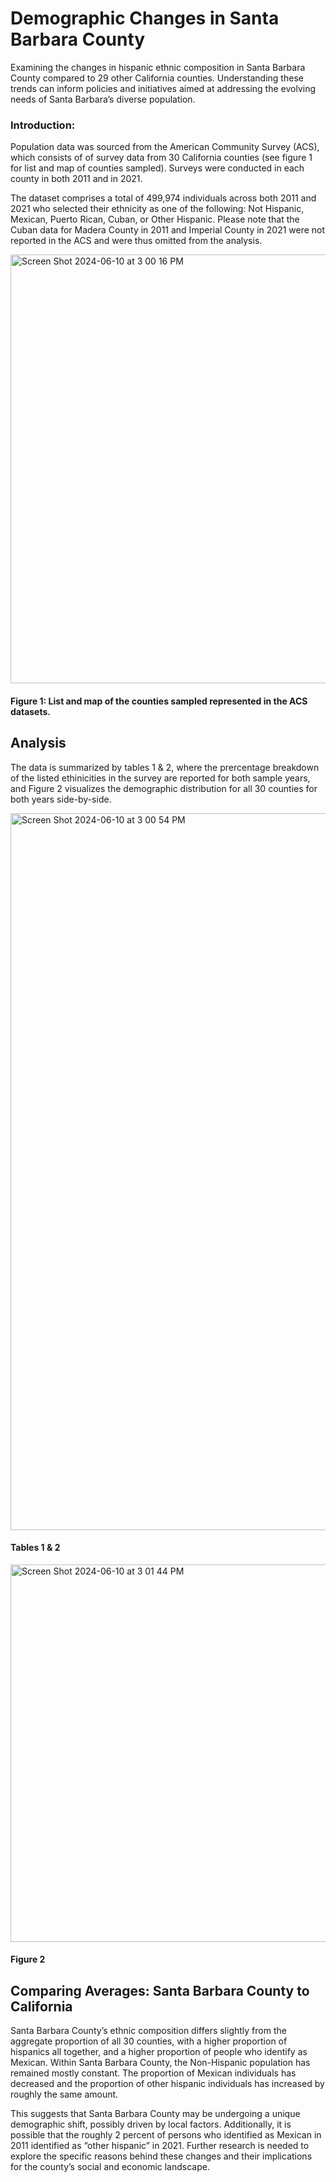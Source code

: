  # Demographic Changes in Santa Barbara County


Examining the changes in hispanic ethnic composition in Santa Barbara County compared to 29 other California counties.
Understanding these trends can inform policies and initiatives aimed at addressing the evolving needs of Santa Barbara’s diverse population.


### Introduction:

Population data was sourced from the American Community Survey (ACS), which consists of of survey data from 30 California counties (see figure 1 for list and map of counties sampled). Surveys were conducted in each county in both 2011 and in 2021. 

The dataset comprises a total of 499,974 individuals across both 2011 and 2021 who selected their ethnicity as one of the following: Not Hispanic, Mexican, Puerto Rican, Cuban, or Other Hispanic. Please note that the Cuban data for Madera County in 2011 and Imperial County in 2021 were not reported in the ACS and were thus omitted from the analysis.


<img width="686" alt="Screen Shot 2024-06-10 at 3 00 16 PM" src="https://github.com/camilledamore/Santa-Barbara-Demographic-Changes/assets/157072047/f092f61f-a130-4434-a917-1da5033ed885">

#### Figure 1:  List and map of the counties sampled represented in the ACS datasets. 



## Analysis 

The data is summarized by tables 1 & 2, where the prercentage breakdown of the listed ethinicities in the survey are reported for both sample years, and Figure 2 visualizes the demographic distribution for all 30 counties for both years side-by-side.

<img width="1147" alt="Screen Shot 2024-06-10 at 3 00 54 PM" src="https://github.com/camilledamore/Santa-Barbara-Demographic-Changes/assets/157072047/3dca64a9-37cd-4a54-8007-5d6b38e24bea">

#### Tables 1 & 2



<img width="604" alt="Screen Shot 2024-06-10 at 3 01 44 PM" src="https://github.com/camilledamore/Santa-Barbara-Demographic-Changes/assets/157072047/45f408da-52e7-4245-83f5-5818261a5e57">

#### Figure 2


## Comparing Averages: Santa Barbara County to California

Santa Barbara County’s ethnic composition differs slightly from the aggregate proportion of all 30 counties, with a higher proportion of hispanics all together, and a higher proportion of people who identify as Mexican. Within Santa Barbara County, the Non-Hispanic population has remained mostly constant. The proportion of Mexican individuals has decreased and the proportion of other hispanic individuals has increased by roughly the same amount.

This suggests that Santa Barbara County may be undergoing a unique demographic shift, possibly driven by local factors. Additionally, it is possible that the roughly 2 percent of persons who identified as Mexican in 2011 identified as “other hispanic” in 2021. Further research is needed to explore the specific reasons behind these changes and their implications for the county’s social and economic landscape.


